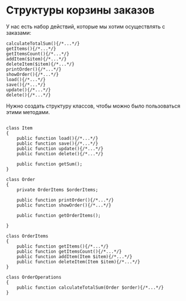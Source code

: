 # Структуры корзины заказов

У нас есть набор действий, которые мы хотим осуществлять с
заказами:
```
calculateTotalSum(){/*...*/}
getItems(){/*...*/}
getItemsCount(){/*...*/}
addItem($item){/*...*/}
deleteItem($item){/*...*/}
printOrder(){/*...*/}
showOrder(){/*...*/}
load(){/*...*/}
save(){/*...*/}
update(){/*...*/}
delete(){/*...*/}
```
Нужно создать структуру классов, чтобы можно было пользоваться
этими методами.
```

class Item
{
    public function load(){/*...*/}
    public function save(){/*...*/}
    public function update(){/*...*/}
    public function delete(){/*...*/}

    public function getSum();
}

class Order
{
    private OrderItems $orderItems;

    public function printOrder(){/*...*/}
    public function showOrder(){/*...*/}

    public function getOrderItems();
    
}

class OrderItems
{
    public function getItems(){/*...*/}
    public function getItemsCount(){/*...*/}
    public function addItem(Item $item){/*...*/}
    public function deleteItem(Item $item){/*...*/}
}

class OrderOperations
{
    public function calculateTotalSum(Order $order){/*...*/}
}

```